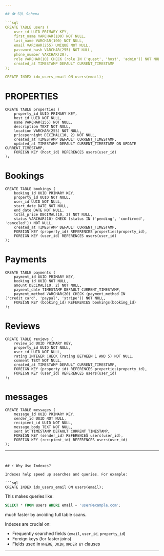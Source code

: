 ```yaml
---

## 🛠 SQL Schema

```sql
CREATE TABLE users (
    user_id UUID PRIMARY KEY,
    first_name VARCHAR(100) NOT NULL,
    last_name VARCHAR(100) NOT NULL,
    email VARCHAR(255) UNIQUE NOT NULL,
    password_hash VARCHAR(255) NOT NULL,
    phone_number VARCHAR(20),
    role VARCHAR(10) CHECK (role IN ('guest', 'host', 'admin')) NOT NULL,
    created_at TIMESTAMP DEFAULT CURRENT_TIMESTAMP
);

CREATE INDEX idx_users_email ON users(email);
```
# PROPERTIES
```
CREATE TABLE properties (
    property_id UUID PRIMARY KEY,
    host_id UUID NOT NULL,
    name VARCHAR(255) NOT NULL,
    description TEXT NOT NULL,
    location VARCHAR(255) NOT NULL,
    pricepernight DECIMAL(10, 2) NOT NULL,
    created_at TIMESTAMP DEFAULT CURRENT_TIMESTAMP,
    updated_at TIMESTAMP DEFAULT CURRENT_TIMESTAMP ON UPDATE CURRENT_TIMESTAMP,
    FOREIGN KEY (host_id) REFERENCES users(user_id)
);
```
# Bookings
```
CREATE TABLE bookings (
    booking_id UUID PRIMARY KEY,
    property_id UUID NOT NULL,
    user_id UUID NOT NULL,
    start_date DATE NOT NULL,
    end_date DATE NOT NULL,
    total_price DECIMAL(10, 2) NOT NULL,
    status VARCHAR(10) CHECK (status IN ('pending', 'confirmed', 'canceled')) NOT NULL,
    created_at TIMESTAMP DEFAULT CURRENT_TIMESTAMP,
    FOREIGN KEY (property_id) REFERENCES properties(property_id),
    FOREIGN KEY (user_id) REFERENCES users(user_id)
);
```
# Payments
```
CREATE TABLE payments (
    payment_id UUID PRIMARY KEY,
    booking_id UUID NOT NULL,
    amount DECIMAL(10, 2) NOT NULL,
    payment_date TIMESTAMP DEFAULT CURRENT_TIMESTAMP,
    payment_method VARCHAR(20) CHECK (payment_method IN ('credit_card', 'paypal', 'stripe')) NOT NULL,
    FOREIGN KEY (booking_id) REFERENCES bookings(booking_id)
);
```
# Reviews
```
CREATE TABLE reviews (
    review_id UUID PRIMARY KEY,
    property_id UUID NOT NULL,
    user_id UUID NOT NULL,
    rating INTEGER CHECK (rating BETWEEN 1 AND 5) NOT NULL,
    comment TEXT NOT NULL,
    created_at TIMESTAMP DEFAULT CURRENT_TIMESTAMP,
    FOREIGN KEY (property_id) REFERENCES properties(property_id),
    FOREIGN KEY (user_id) REFERENCES users(user_id)
);
```
# messages
```
CREATE TABLE messages (
    message_id UUID PRIMARY KEY,
    sender_id UUID NOT NULL,
    recipient_id UUID NOT NULL,
    message_body TEXT NOT NULL,
    sent_at TIMESTAMP DEFAULT CURRENT_TIMESTAMP,
    FOREIGN KEY (sender_id) REFERENCES users(user_id),
    FOREIGN KEY (recipient_id) REFERENCES users(user_id)
);
```

---
```


## ⚡️ Why Use Indexes?

Indexes help speed up searches and queries. For example:

```sql
CREATE INDEX idx_users_email ON users(email);
```

This makes queries like:

```sql
SELECT * FROM users WHERE email = 'user@example.com';
```

much faster by avoiding full table scans.

Indexes are crucial on:
- Frequently searched fields (`email`, `user_id`, `property_id`)
- Foreign keys (for faster joins)
- Fields used in `WHERE`, `JOIN`, `ORDER BY` clauses


---